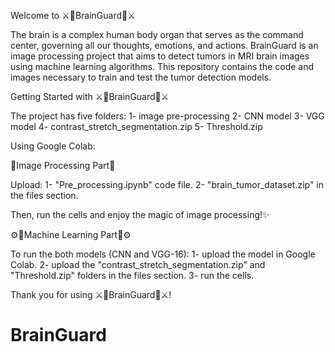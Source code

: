 Welcome to  ⚔️🧠BrainGuard🧠⚔️

The brain is a complex human body organ that serves as the command center, governing all our thoughts, emotions, and actions. BrainGuard is an image processing project that aims to detect tumors in MRI brain images using machine learning algorithms. This repository contains the code and images necessary to train and test the tumor detection models.

Getting Started with ⚔️🧠BrainGuard🧠⚔️

The project has five folders:
1- image pre-processing
2- CNN model
3- VGG model
4- contrast_stretch_segmentation.zip
5- Threshold.zip

Using Google Colab:

🩻Image Processing Part🩻

Upload:
 1- "Pre_processing.ipynb" code file.
 2- "brain_tumor_dataset.zip" in the files section.

Then, run the cells and enjoy the magic of image processing!✨

⚙️🤖Machine Learning Part🤖⚙️

To run the both models (CNN and VGG-16):
1- upload the model in Google Colab.
2- upload the "contrast_stretch_segmentation.zip" and "Threshold.zip" folders in the files section.
3- run the cells.

Thank you for using ⚔️🧠BrainGuard🧠⚔️!

# BrainGuard
